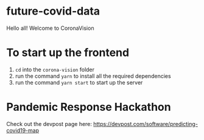 # future-covid-data

Hello all! Welcome to CoronaVision

# To start up the frontend
1) `cd` into the `corona-vision` folder
2) run the command `yarn` to install all the required dependencies
3) run the command `yarn start` to start up the server

# Pandemic Response Hackathon
Check out the devpost page here: https://devpost.com/software/predicting-covid19-map
